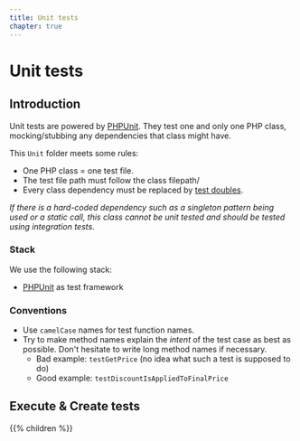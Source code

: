 ```yaml
---
title: Unit tests
chapter: true
---
```


# Unit tests

## Introduction

Unit tests are powered by [PHPUnit](https://phpunit.de). They test one and only one PHP class, mocking/stubbing any dependencies that class might have.

This `Unit` folder meets some rules:

- One PHP class = one test file.
- The test file path must follow the class filepath/
- Every class dependency must be replaced by [test doubles](https://martinfowler.com/articles/mocksArentStubs.html#TheDifferenceBetweenMocksAndStubs).

*If there is a hard-coded dependency such as a singleton pattern being used
or a static call, this class cannot be unit tested and should be tested using
integration tests.*

### Stack

We use the following stack:

* [PHPUnit](https://phpunit.de) as test framework


### Conventions

- Use `camelCase` names for test function names.
- Try to make method names explain the *intent* of the test case as best as possible. Don't hesitate to write long method names if necessary.
	- Bad example: `testGetPrice` (no idea what such a test is supposed to do)
	- Good example: `testDiscountIsAppliedToFinalPrice`


## Execute & Create tests

{{% children %}}